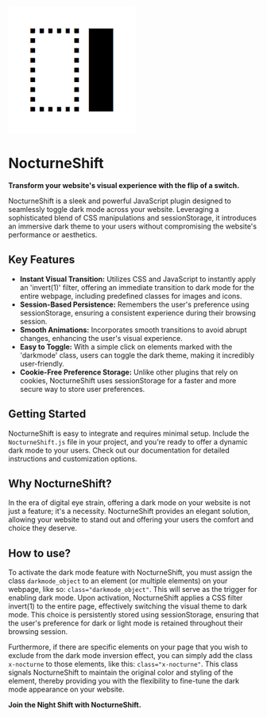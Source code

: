 ![x](NocturneShift.png)

# NocturneShift

**Transform your website's visual experience with the flip of a switch.**

NocturneShift is a sleek and powerful JavaScript plugin designed to seamlessly toggle dark mode across your website. Leveraging a sophisticated blend of CSS manipulations and sessionStorage, it introduces an immersive dark theme to your users without compromising the website's performance or aesthetics.

## Key Features

- **Instant Visual Transition:** Utilizes CSS and JavaScript to instantly apply an 'invert(1)' filter, offering an immediate transition to dark mode for the entire webpage, including predefined classes for images and icons.
- **Session-Based Persistence:** Remembers the user's preference using sessionStorage, ensuring a consistent experience during their browsing session.
- **Smooth Animations:** Incorporates smooth transitions to avoid abrupt changes, enhancing the user's visual experience.
- **Easy to Toggle:** With a simple click on elements marked with the 'darkmode' class, users can toggle the dark theme, making it incredibly user-friendly.
- **Cookie-Free Preference Storage:** Unlike other plugins that rely on cookies, NocturneShift uses sessionStorage for a faster and more secure way to store user preferences.

## Getting Started

NocturneShift is easy to integrate and requires minimal setup. Include the `NocturneShift.js` file in your project, and you're ready to offer a dynamic dark mode to your users. Check out our documentation for detailed instructions and customization options.

## Why NocturneShift?

In the era of digital eye strain, offering a dark mode on your website is not just a feature; it's a necessity. NocturneShift provides an elegant solution, allowing your website to stand out and offering your users the comfort and choice they deserve.

## How to use?

To activate the dark mode feature with NocturneShift, you must assign the class `darkmode_object` to an element (or multiple elements) on your webpage, like so: `class="darkmode_object"`. This will serve as the trigger for enabling dark mode. Upon activation, NocturneShift applies a CSS filter invert(1) to the entire page, effectively switching the visual theme to dark mode. This choice is persistently stored using sessionStorage, ensuring that the user's preference for dark or light mode is retained throughout their browsing session.

Furthermore, if there are specific elements on your page that you wish to exclude from the dark mode inversion effect, you can simply add the class `x-nocturne` to those elements, like this: `class="x-nocturne"`. This class signals NocturneShift to maintain the original color and styling of the element, thereby providing you with the flexibility to fine-tune the dark mode appearance on your website.

**Join the Night Shift with NocturneShift.**
